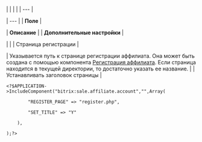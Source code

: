 |  |  |  |
| --- |

| --- |
| **Поле** |

| **Описание** |
| **Дополнительные настройки** |

| |
| Страница регистрации |

| Указывается путь к странице регистрации аффилиата. Она может быть создана с помощью компонента [Регистрация аффилиата](/user_help/store/sale/components_2/affiliates/sale_affiliate_register.php). Если страница находится в текущей директории, то достаточно указать ее название. |
| Устанавливать заголовок страницы |

```
<?$APPLICATION->IncludeComponent("bitrix:sale.affiliate.account","",Array(

		"REGISTER_PAGE" => "register.php",

		"SET_TITLE" => "Y"

	),

);?>


```